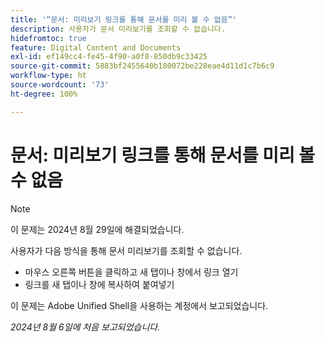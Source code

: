 ```yaml
---
title: '“문서: 미리보기 링크를 통해 문서를 미리 볼 수 없음”'
description: 사용자가 문서 미리보기를 조회할 수 없습니다.
hidefromtoc: true
feature: Digital Content and Documents
exl-id: ef149cc4-fe45-4f90-a0f8-850db9c33425
source-git-commit: 5883bf2455640b180072be228eae4d11d1c7b6c9
workflow-type: ht
source-wordcount: '73'
ht-degree: 100%

---
```


# 문서: 미리보기 링크를 통해 문서를 미리 볼 수 없음

>[!NOTE]
>
>이 문제는 2024년 8월 29일에 해결되었습니다.

사용자가 다음 방식을 통해 문서 미리보기를 조회할 수 없습니다.

* 마우스 오른쪽 버튼을 클릭하고 새 탭이나 창에서 링크 열기
* 링크를 새 탭이나 창에 복사하여 붙여넣기

이 문제는 Adobe Unified Shell을 사용하는 계정에서 보고되었습니다.

_2024년 8월 6일에 처음 보고되었습니다._
